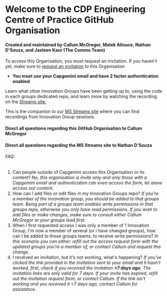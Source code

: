 # Welcome to the CDP Engineering Centre of Practice GitHub Organisation
#### Created and maintained by Callum McGregor, Malek Aliouce, Nathan D'Souza, and Jasleen Kaur (The Comms Team)


To access this Organisation, you must request an invitation. If you haven't yet, make sure to [request an invitation](https://forms.office.com/e/mJNvpCQmMC) to this Organisation <br>
* **You must use your Capgemini email and have 2 factor authentication enabled**

Learn what other Innovation Groups have been getting up to, using the code in each groups dedicated repo, and learn more by watching the recording on the [Streams site.](https://web.microsoftstream.com/group/934cc50c-e41a-4099-a6da-a5b0128226e7?view=channels)

This is the companion to our [MS Streams site](https://web.microsoftstream.com/group/934cc50c-e41a-4099-a6da-a5b0128226e7?view=channels) where you can find recordings from Innovation Group sessions.


#### Direct all questions regarding this GitHub Organisation to Callum McGregor

#### Direct all questions regarding the MS Streams site to Nathan D'Souza



###### FAQ: 

1. Can people outside of Capgemini access this Organisation or its content? *No, this organisation is invite only and only those with a Capgemini email and authentication can even access the form, let alone access our content*.
2. How can I add files or edit files in my Innovation Groups repo? *If you're a member of the innovation group, you should be added to that groups team. Being part of a groups team enables write permissions in that groups repo, otherwise you only have read permissions. If you wish to add files or make changes, make sure to consult either Callum McGregor or your groups lead first.*
3. When I first requested access I was only a member of 1 Innovation Group, I'm now a member of several (or i have changed groups), how can I be added to those groups teams, to receive write permissions? *In this scenario you can either: refill out the access request form with the updated groups you're a member of, or contact Callum and request this change*.
4. I received an invitation, but it's not working, what's happening? *If you've clicked the link provided in the invitation sent to your email and it hasn't worked, first, check if you received the invitation **>7 days ago**. The invitation links are only valid for 7 days. If your invite has expired, refill out the invitation request form, or contact Callum. If the link isn't working and you received it <7 days ago, contact Callum for assistance*.
